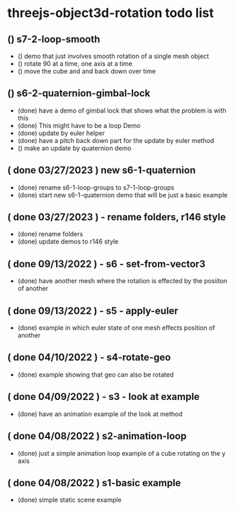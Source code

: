 # threejs-object3d-rotation todo list



## () s7-2-loop-smooth
* () demo that just involves smooth rotation of a single mesh object
* () rotate 90 at a time, one axis at a time
* () move the cube and and back down over time

## () s6-2-quaternion-gimbal-lock
* (done) have a demo of gimbal lock that shows what the problem is with this
* (done) This might have to be a loop Demo
* (done) update by euler helper
* (done) have a pitch back down part for the update by euler method
* () make an update by quaternion demo 

## ( done 03/27/2023 ) new s6-1-quaternion
* (done) rename s6-1-loop-groups to s7-1-loop-groups
* (done) start new s6-1-quaternion demo that will be just a basic example

## ( done 03/27/2023 ) - rename folders, r146 style
* (done) rename folders
* (done) update demos to r146 style

## ( done 09/13/2022 ) - s6 - set-from-vector3
* (done) have another mesh where the rotation is effected by the posiiton of another

## ( done 09/13/2022 ) - s5 - apply-euler
* (done) example in which euler state of one mesh effects position of another

## ( done 04/10/2022 ) - s4-rotate-geo
* (done) example showing that geo can also be rotated

## ( done 04/09/2022 ) - s3 - look at example
* (done) have an animation example of the look at method

## ( done 04/08/2022 ) s2-animation-loop
* (done) just a simple animation loop example of a cube rotating on the y axis

## ( done 04/08/2022 ) s1-basic example
* (done) simple static scene example

